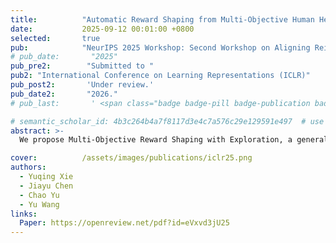 ```yaml
---
title:          "Automatic Reward Shaping from Multi-Objective Human Heuristics"
date:           2025-09-12 00:01:00 +0800
selected:       true
pub:            "NeurIPS 2025 Workshop: Second Workshop on Aligning Reinforcement Learning Experimentalists and Theorists"
# pub_date:       "2025"
pub_pre2:        "Submitted to "
pub2: "International Conference on Learning Representations (ICLR)"
pub_post2:       'Under review.'
pub_date2:       "2026."
# pub_last:       ' <span class="badge badge-pill badge-publication badge-success">Spotlight</span>'

# semantic_scholar_id: 4b3c264b4a7f8117d3e4c7a576c29e129591e497  # use this to retrieve citation count
abstract: >-
  We propose Multi-Objective Reward Shaping with Exploration, a general framework that automatically combines multiple human-designed heuristic rewards into a unified reward function. MORSE formulates the shaping process as a bi-level optimization problem: the inner loop trains a policy to maximize the current shaped reward, while the outer loop updates the reward function to optimize task performance. To encourage exploration in the reward space, MORSE introduces stochasticity into the outer-loop optimization.

cover:          /assets/images/publications/iclr25.png
authors:
  - Yuqing Xie
  - Jiayu Chen
  - Chao Yu
  - Yu Wang
links:
  Paper: https://openreview.net/pdf?id=eVxvd3jU25
---
```

